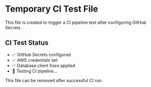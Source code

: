 # Temporary CI Test File

This file is created to trigger a CI pipeline test after configuring GitHub Secrets.

## CI Test Status
- ✅ GitHub Secrets configured
- ✅ AWS credentials set
- ✅ Database client fixes applied
- 🔄 Testing CI pipeline...

This file can be removed after successful CI run.
